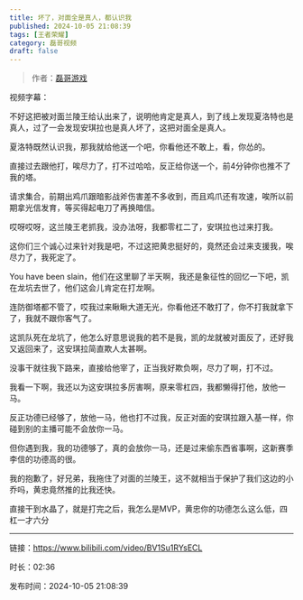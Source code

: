 ```yaml
---
title: 坏了，对面全是真人，都认识我
published: 2024-10-05 21:08:39
tags: [王者荣耀]
category: 磊哥视频
draft: false
---
```



> 作者：[磊哥游戏](https://space.bilibili.com/268941858?spm_id_from=333.788.upinfo.head.click)

视频字幕：

不好这把被对面兰陵王给认出来了，说明他肯定是真人，到了线上发现夏洛特也是真人，过了一会发现安琪拉也是真人坏了，这把对面全是真人。

夏洛特既然认识我，那我就给他送一个吧，你看他还不敢上，看，你怂的。

直接过去跟他打，唉尽力了，打不过哈哈，反正给你送一个，前4分钟你也推不了我的塔。

请求集合，前期出鸡爪跟暗影战斧伤害差不多收到，而且鸡爪还有攻速，唉所以前期拿光信发育，等买得起电刀了再换暗信。

哎呀哎呀，这兰陵王老抓我，没办法呀，我都零杠二了，安琪拉也过来打我。

这你们三个诚心过来针对我是吧，不过这把黄忠挺好的，竟然还会过来支援我，唉尽力了，我死定了。

You have been slain，他们在这里聊了半天啊，我还是象征性的回忆一下吧，凯在龙坑去世了，他们这会儿肯定在打龙啊。

连防御塔都不管了，哎我过来瞅瞅大道无光，你看他还不敢打了，你不打我就拿下了，我就不跟你客气了。

这凯队死在龙坑了，他怎么好意思说我的若不是我，凯的龙就被对面反了，还好我又返回来了，这安琪拉简直欺人太甚啊。

没事干就往我下路来，直接给他宰了，正当我好欺负啊，尽力了啊，打不过。

我看一下啊，我还以为这安琪拉多厉害啊，原来零杠四，我都懒得打他，放他一马。

反正功德已经够了，放他一马，他也打不过我，反正对面的安琪拉跟入基一样，你碰到别的主播可能不会放你一马。

但你遇到我，我的功德够了，真的会放你一马，还是过来偷东西省事啊，这新赛季李信的功德高的很。

我的抱歉了，好兄弟，我拖住了对面的兰陵王，这不就相当于保护了我们这边的小乔吗，黄忠竟然推的比我还快。

直接干到水晶了，就是打完之后，我怎么是MVP，黄忠你的功德怎么这么低，四杠一才六分

---

链接：https://www.bilibili.com/video/BV1Su1RYsECL

时长：02:36

发布时间：2024-10-05 21:08:39

